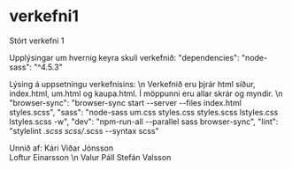 # verkefni1
Stórt verkefni 1

Upplýsingar um hvernig keyra skuli verkefnið:
  "dependencies": 
    "node-sass": "^4.5.3"


Lýsing á uppsetningu verkefnisins: \n
Verkefnið eru þjrár html síður, index.html, um.html og kaupa.html. Í möppunni eru allar skrár og myndir. \n    
"browser-sync": "browser-sync start --server --files index.html styles.scss",
"sass": "node-sass um.css styles.css styles.scss lstyles.css lstyles.scss -w",
"dev": "npm-run-all --parallel sass browser-sync",
"lint": "stylelint *.scss scss/*.scss --syntax scss"


Unnið af:
Kári Viðar Jónsson <br />
Loftur Einarsson \n
Valur Páll Stefán Valsson
